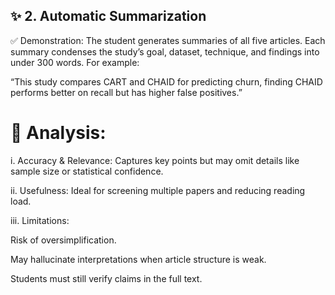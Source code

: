 ## ✨ 2. Automatic Summarization

✅ Demonstration:
The student generates summaries of all five articles. Each summary condenses the study’s goal, dataset, technique, and findings into under 300 words. For example:

“This study compares CART and CHAID for predicting churn, finding CHAID performs better on recall but has higher false positives.”

# 🧠 Analysis:

i. Accuracy & Relevance: Captures key points but may omit details like sample size or statistical confidence.

ii. Usefulness: Ideal for screening multiple papers and reducing reading load.

iii. Limitations:

Risk of oversimplification.

May hallucinate interpretations when article structure is weak.

Students must still verify claims in the full text.
